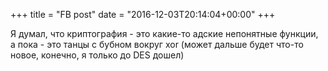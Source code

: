 +++
title = "FB post"
date = "2016-12-03T20:14:04+00:00"
+++

Я думал, что криптография - это какие-то адские непонятные функции, а пока - это танцы с бубном вокруг xor (может дальше будет что-то новое, конечно, я только до DES дошел)



